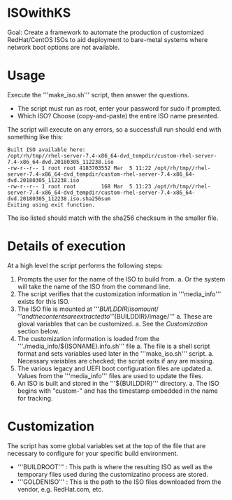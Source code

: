 # ISOwithKS
Goal: Create a framework to automate the production of customized RedHat/CentOS ISOs to aid deployment to bare-metal systems where network boot options are not available.

Usage
=====

Execute the '''make_iso.sh''' script, then answer the questions.
 * The script must run as root, enter your password for sudo if prompted.
 * Which ISO? Choose (copy-and-paste) the entire ISO name presented.

The script will execute on any errors, so a successfull run should end with something like this:

    Built ISO available here:
    /opt/rh/tmp//rhel-server-7.4-x86_64-dvd_tempdir/custom-rhel-server-7.4-x86_64-dvd.20180305_112238.iso
    -rw-r--r-- 1 root root 4183703552 Mar  5 11:22 /opt/rh/tmp//rhel-server-7.4-x86_64-dvd_tempdir/custom-rhel-server-7.4-x86_64-dvd.20180305_112238.iso
    -rw-r--r-- 1 root root        168 Mar  5 11:23 /opt/rh/tmp//rhel-server-7.4-x86_64-dvd_tempdir/custom-rhel-server-7.4-x86_64-dvd.20180305_112238.iso.sha256sum
    Exiting using exit function.

The iso listed should match with the sha256 checksum in the smaller file.

Details of execution
====================

At a high level the script performs the following steps:
1. Prompts the user for the name of the ISO to build from.
  a. Or the system will take the name of the ISO from the command line.
1. The script verifies that the customization information in '''media_info''' exists for this ISO.
1. The ISO file is mounted at '''${BUILDDIR}/isomount/''' and the contents are extracted to '''${BUILDDIR}/image/'''
  a. These are gloval variables that can be customized.
  a. See the *Customization* section below.
1. The customization information is loaded from the '''./media_info/${ISONAME}.info.sh''' file
  a. The file is a shell script format and sets variables used later in the '''make_iso.sh''' script.
  a. Necessary variables are checked; the script exits if any are missing.
1. The various legacy and UEFI boot configuration files are updated
  a. Values from the '''media_info''' files are used to update the files.
1. An ISO is built and stored in the '''${BUILDDIR}''' directory.
  a. The ISO begins with "custom-" and has the timestamp embedded in the name for tracking.
 
Customization
=============

The script has some global variables set at the top of the file that are necessary to configure for your specific build environment.

 * '''BUILDROOT''' : This path is where the resulting ISO as well as the temporary files used during the customizatino process are stored.
 * '''GOLDENISO''' : This is the path to the ISO files downloaded from the vendor, e.g. RedHat.com, etc.


